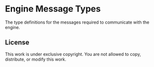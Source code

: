 # Engine Message Types

The type definitions for the messages required to communicate with the engine.

## License

This work is under exclusive copyright. You are not allowed to copy, distribute,
or modify this work.
